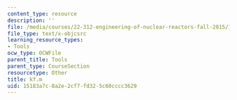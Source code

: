 ```yaml
---
content_type: resource
description: ''
file: /media/courses/22-312-engineering-of-nuclear-reactors-fall-2015/15183a7c8a2e2cf7fd325c60cccc3629_kf.m
file_type: text/x-objcsrc
learning_resource_types:
- Tools
ocw_type: OCWFile
parent_title: Tools
parent_type: CourseSection
resourcetype: Other
title: kf.m
uid: 15183a7c-8a2e-2cf7-fd32-5c60cccc3629
---
```

